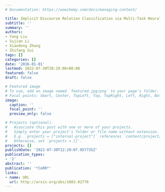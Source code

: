 ```yaml
---
# Documentation: https://wowchemy.com/docs/managing-content/

title: Implicit Discourse Relation Classification via Multi-Task Neural Networks
subtitle: ''
summary: ''
authors:
- Yang Liu
- Sujian Li
- Xiaodong Zhang
- Zhifang Sui
tags: []
categories: []
date: '2016-01-01'
lastmod: 2022-07-30T20:29:08+08:00
featured: false
draft: false

# Featured image
# To use, add an image named `featured.jpg/png` to your page's folder.
# Focal points: Smart, Center, TopLeft, Top, TopRight, Left, Right, BottomLeft, Bottom, BottomRight.
image:
  caption: ''
  focal_point: ''
  preview_only: false

# Projects (optional).
#   Associate this post with one or more of your projects.
#   Simply enter your project's folder or file name without extension.
#   E.g. `projects = ["internal-project"]` references `content/project/deep-learning/index.md`.
#   Otherwise, set `projects = []`.
projects: []
publishDate: '2022-07-30T12:29:07.957735Z'
publication_types:
- '2'
abstract: ''
publication: '*CoRR*'
links:
- name: URL
  url: http://arxiv.org/abs/1603.02776
---
```


